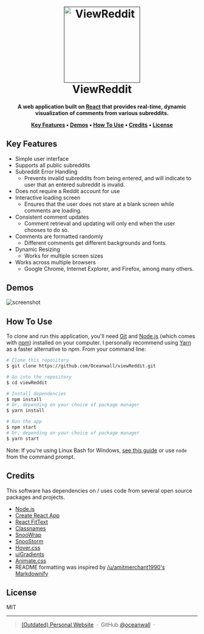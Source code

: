 
<h1 align="center">
  <br>
    <a href="">
      <img src="" alt="ViewReddit" width="200">
    </a>
  <br>
  ViewReddit
  <br>
</h1>

<h4 align="center">A web application built on <a href="https://reactjs.org" target="_blank">React</a> that provides real-time, dynamic visualization of comments from various subreddits.

<p align="center">
  <a href="#key-features">Key Features</a> •
  <a href="#demos">Demos</a> •
  <a href="#how-to-use">How To Use</a> •
  <a href="#credits">Credits</a> •
  <a href="#license">License</a>
</p>

## Key Features

* Simple user interface
* Supports all public subreddits
* Subreddit Error Handling
  - Prevents invalid subreddits from being entered, and will indicate to user that an entered subreddit is invalid.
* Does not require a Reddit account for use  
* Interactive loading screen
  - Ensures that the user does not stare at a blank screen while comments are loading.
* Consistent comment updates
  - Comment retrieval and updating will only end when the user chooses to do so.
* Comments are formatted randomly
  - Different comments get different backgrounds and fonts.
* Dynamic Resizing
  - Works for multiple screen sizes
* Works across multiple browsers
  - Google Chrome, Internet Explorer, and Firefox, among many others.
  
## Demos

![screenshot]()

## How To Use

To clone and run this application, you'll need [Git](https://git-scm.com) and [Node.js](https://nodejs.org/en/download/) (which comes with [npm](http://npmjs.com)) installed on your computer. I personally recommend using [Yarn](https://yarnpkg.com/en/) as a faster alternative to npm. From your command line:

```bash
# Clone this repository
$ git clone https://github.com/Oceanwall/viewReddit.git

# Go into the repository
$ cd viewReddit

# Install dependencies
$ npm install
# Or, depending on your choice of package manager
$ yarn install

# Run the app
$ npm start
# Or, depending on your choice of package manager
$ yarn start
```

Note: If you're using Linux Bash for Windows, [see this guide](https://www.howtogeek.com/261575/how-to-run-graphical-linux-desktop-applications-from-windows-10s-bash-shell/) or use `node` from the command prompt.

## Credits

This software has dependencies on / uses code from several open source packages and projects.

- [Node.js](https://nodejs.org/)
- [Create React App](https://github.com/facebook/create-react-app)
- [React FitText](http://softwarepsychonaut.com/react-fittext/)
- [Classnames](https://github.com/JedWatson/classnames)
- [SnooWrap](https://github.com/not-an-aardvark/snoowrap)
- [SnooStorm](https://github.com/MayorMonty/Snoostorm)
- [Hover.css](http://ianlunn.github.io/Hover/)
- [uiGradients](https://uigradients.com/)
- [Animate.css](https://daneden.github.io/animate.css/)
- README formatting was inspired by <a href="https://github.com/amitmerchant1990/electron-markdownify/blob/master/README.md">/u/amitmerchant1990's Markdownify</a>

## License

MIT

---

> [(Outdated) Personal Website](http://www.cs.utexas.edu/~mzhao/) &nbsp;&middot;&nbsp;
> GitHub [@oceanwall](https://github.com/oceanwall) &nbsp;&middot;&nbsp;
